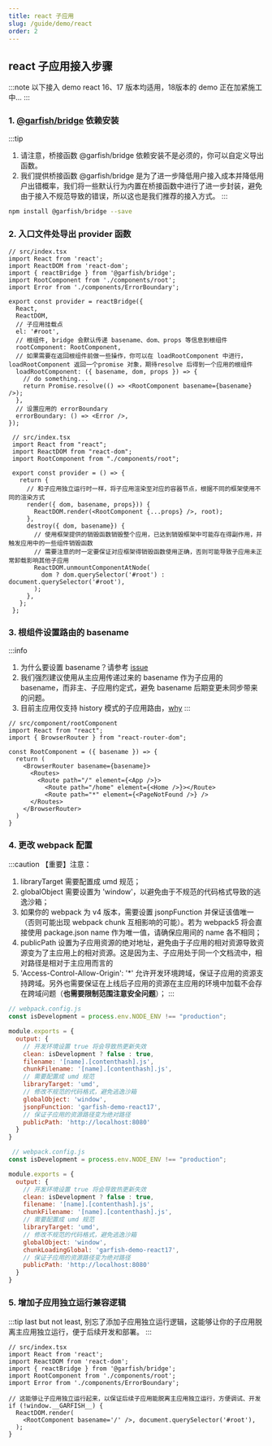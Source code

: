 ```yaml
---
title: react 子应用
slug: /guide/demo/react
order: 2
---
```


## react 子应用接入步骤

:::note
 以下接入 demo react 16、17 版本均适用，18版本的 demo 正在加紧施工中...
:::


### 1. [@garfish/bridge](../../runtime/bridge.md) 依赖安装

:::tip
 1. 请注意，桥接函数 @garfish/bridge 依赖安装不是必须的，你可以自定义导出函数。
 2. 我们提供桥接函数 @garfish/bridge 是为了进一步降低用户接入成本并降低用户出错概率，我们将一些默认行为内置在桥接函数中进行了进一步封装，避免由于接入不规范导致的错误，所以这也是我们推荐的接入方式。
:::

```bash npm2yarn
npm install @garfish/bridge --save
```

### 2. 入口文件处导出 provider 函数

<Tabs>
  <TabItem value="bridge_provider" label="使用 @garfish/bridge 导出" default>

  ```tsx
  // src/index.tsx
  import React from 'react';
  import ReactDOM from 'react-dom';
  import { reactBridge } from '@garfish/bridge';
  import RootComponent from './components/root';
  import Error from './components/ErrorBoundary';

  export const provider = reactBridge({
    React,
    ReactDOM,
    // 子应用挂载点
    el: '#root',
    // 根组件, bridge 会默认传递 basename、dom、props 等信息到根组件
    rootComponent: RootComponent,
    // 如果需要在返回根组件前做一些操作，你可以在 loadRootComponent 中进行，loadRootComponent 返回一个promise 对象，期待resolve 后得到一个应用的根组件
    loadRootComponent: ({ basename, dom, props }) => {
      // do something...
      return Promise.resolve(() => <RootComponent basename={basename} />);
    },
    // 设置应用的 errorBoundary
    errorBoundary: () => <Error />,
  });
  ```

  </TabItem>
  <TabItem value="customer_provider" label="自定义导出函数" default>

   ```tsx
    // src/index.tsx
    import React from "react";
    import ReactDOM from "react-dom";
    import RootComponent from "./components/root";

    export const provider = () => {
      return {
        // 和子应用独立运行时一样，将子应用渲染至对应的容器节点，根据不同的框架使用不同的渲染方式
        render({ dom, basename, props})) {
          ReactDOM.render(<RootComponent {...props} />, root);
        },
        destroy({ dom, basename}) {
          // 使用框架提供的销毁函数销毁整个应用，已达到销毁框架中可能存在得副作用，并触发应用中的一些组件销毁函数
          // 需要注意的时一定要保证对应框架得销毁函数使用正确，否则可能导致子应用未正常卸载影响其他子应用
          ReactDOM.unmountComponentAtNode(
            dom ? dom.querySelector('#root') : document.querySelector('#root'),
          );
        },
      };
    };
  ```
  </TabItem>
</Tabs>

### 3. 根组件设置路由的 basename
:::info
1. 为什么要设置 basename？请参考 [issue](../../issues/childApp.md#子应用拿到-basename-的作用)
2. 我们强烈建议使用从主应用传递过来的 basename 作为子应用的 basename，而非主、子应用约定式，避免 basename 后期变更未同步带来的问题。
3. 目前主应用仅支持 history 模式的子应用路由，[why](../../issues/childApp.md#为什么主应用仅支持-history-模式)
:::
```tsx
// src/component/rootComponent
import React from "react";
import { BrowserRouter } from "react-router-dom";

const RootComponent = ({ basename }) => {
  return (
    <BrowserRouter basename={basename}>
      <Routes>
        <Route path="/" element={<App />}>
          <Route path="/home" element={<Home />}></Route>
          <Route path="*" element={<PageNotFound />} />
      </Routes>
    </BrowserRouter>
  )
}
```
### 4. 更改 webpack 配置
:::caution 【重要】注意：
1. libraryTarget 需要配置成 umd 规范；
2. globalObject 需要设置为 'window'，以避免由于不规范的代码格式导致的逃逸沙箱；
3. 如果你的 webpack 为 v4 版本，需要设置 jsonpFunction 并保证该值唯一（否则可能出现 webpack chunk 互相影响的可能）。若为 webpack5 将会直接使用 package.json name 作为唯一值，请确保应用间的 name 各不相同；
4. publicPath 设置为子应用资源的绝对地址，避免由于子应用的相对资源导致资源变为了主应用上的相对资源。这是因为主、子应用处于同一个文档流中，相对路径是相对于主应用而言的
5. 'Access-Control-Allow-Origin': '*' 允许开发环境跨域，保证子应用的资源支持跨域。另外也需要保证在上线后子应用的资源在主应用的环境中加载不会存在跨域问题（**也需要限制范围注意安全问题**）；
:::

<Tabs>
  <TabItem value="Webpack" label="webpack4" default>

  ```js
  // webpack.config.js
  const isDevelopment = process.env.NODE_ENV !== "production";

  module.exports = {
    output: {
      // 开发环境设置 true 将会导致热更新失效
      clean: isDevelopment ? false : true,
      filename: '[name].[contenthash].js',
      chunkFilename: '[name].[contenthash].js',
      // 需要配置成 umd 规范
      libraryTarget: 'umd',
      // 修改不规范的代码格式，避免逃逸沙箱
      globalObject: 'window',
      jsonpFunction: 'garfish-demo-react17',
      // 保证子应用的资源路径变为绝对路径
      publicPath: 'http://localhost:8080'
    }
  }
  ```
  </TabItem>
  <TabItem value="vite" label="webpack5" default>

  ```js
   // webpack.config.js
  const isDevelopment = process.env.NODE_ENV !== "production";

  module.exports = {
    output: {
      // 开发环境设置 true 将会导致热更新失效
      clean: isDevelopment ? false : true,
      filename: '[name].[contenthash].js',
      chunkFilename: '[name].[contenthash].js',
      // 需要配置成 umd 规范
      libraryTarget: 'umd',
      // 修改不规范的代码格式，避免逃逸沙箱
      globalObject: 'window',
      chunkLoadingGlobal: 'garfish-demo-react17',
      // 保证子应用的资源路径变为绝对路径
      publicPath: 'http://localhost:8080'
    }
  }
  ```

  </TabItem>
</Tabs>

### 5. 增加子应用独立运行兼容逻辑
:::tip
last but not least, 别忘了添加子应用独立运行逻辑，这能够让你的子应用脱离主应用独立运行，便于后续开发和部署。
:::
```tsx
// src/index.tsx
import React from 'react';
import ReactDOM from 'react-dom';
import { reactBridge } from '@garfish/bridge';
import RootComponent from './components/root';
import Error from './components/ErrorBoundary';

// 这能够让子应用独立运行起来，以保证后续子应用能脱离主应用独立运行，方便调试、开发
if (!window.__GARFISH__) {
  ReactDOM.render(
    <RootComponent basename='/' />, document.querySelector('#root'),
  );
}
```
